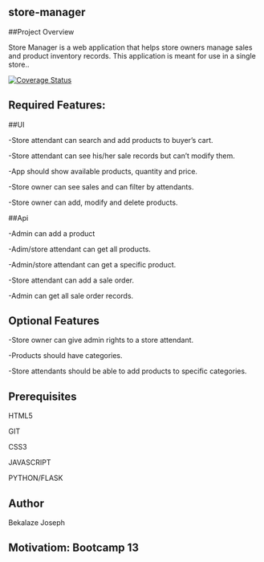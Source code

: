 ## store-manager

##Project Overview

Store Manager is a web application that helps store owners manage sales and product inventory records. This application is meant for use in a single store..

[![Coverage Status](https://coveralls.io/repos/github/bekeplar/Store-Manager/badge.svg?branch=gh-pages)](https://coveralls.io/github/bekeplar/Store-Manager?branch=gh-pages)

## Required Features:

##UI

-Store attendant can search and add products to buyer’s cart.

-Store attendant can see his/her sale records but can’t modify them.

-App should show available products, quantity and price.

-Store owner can see sales and can filter by attendants.

-Store owner can add, modify and delete products.

##Api

-Admin can add a product

-Adim/store attendant can get all products.

-Admin/store attendant can get a specific product.

-Store attendant can add a sale order.

-Admin can get all sale order records.

 ## Optional Features

-Store owner can give admin rights to a store attendant.

-Products should have categories.

-Store attendants should be able to add products to specific categories.




## Prerequisites

HTML5

GIT

CSS3

JAVASCRIPT

PYTHON/FLASK

## Author

Bekalaze Joseph

## Motivatiom: Bootcamp 13

